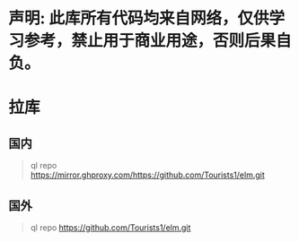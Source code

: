 # 声明: 此库所有代码均来自网络，仅供学习参考，禁止用于商业用途，否则后果自负。

# 拉库
## 国内
> ql repo https://mirror.ghproxy.com/https://github.com/Tourists1/elm.git

## 国外
> ql repo https://github.com/Tourists1/elm.git
>

